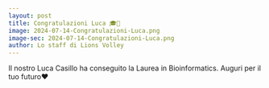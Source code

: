 ```yaml
---
layout: post
title: Congratulazioni Luca 🎓🦁
image: 2024-07-14-Congratulazioni-Luca.png
image-sec: 2024-07-14-Congratulazioni-Luca.png
author: Lo staff di Lions Volley
---
```


Il nostro Luca Casillo ha conseguito la Laurea in Bioinformatics.
Auguri per il tuo futuro❤️

